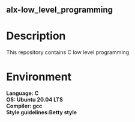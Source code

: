## alx-low_level_programming

# Description

This repository contains C low level programming

# Environment

**Language: C** <br/>
**OS: Ubuntu 20.04 LTS** <br/>
**Compiler: gcc** <br/>
**Style guidelines:Betty style** <br/>
